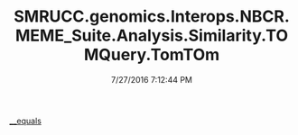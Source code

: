 ﻿---
title: SMRUCC.genomics.Interops.NBCR.MEME_Suite.Analysis.Similarity.TOMQuery.TomTOm
date: 7/27/2016 7:12:44 PM
---

[__equals](T-SMRUCC.genomics.Interops.NBCR.MEME_Suite.Analysis.Similarity.TOMQuery.TomTOm.__equals.html)
